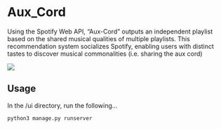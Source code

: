# Aux_Cord

Using the Spotify Web API, “Aux-Cord” outputs an independent playlist based on the shared musical qualities of multiple playlists. This recommendation system socializes Spotify, enabling users with distinct tastes to discover musical commonalities (i.e. sharing the aux cord)

![](https://user-images.githubusercontent.com/89630979/197248775-85edda12-baa0-43ab-9b3d-da168f5e723b.jpg)

## Usage

In the /ui directory, run the following...

`python3 manage.py runserver`
